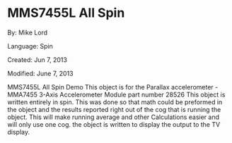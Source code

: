 # MMS7455L All Spin

By: Mike Lord

Language: Spin

Created: Jun 7, 2013

Modified: June 7, 2013

MMS7455L All Spin Demo This object is for the Parallax accelerometer -MMA7455 3-Axis Accelerometer Module part number 28526 This object is written entirely in spin. This was done so that math could be preformed in the object and the results reported right out of the cog that is running the object. This will make running average and other Calculations easier and will only use one cog. the object is written to display the output to the TV display.

